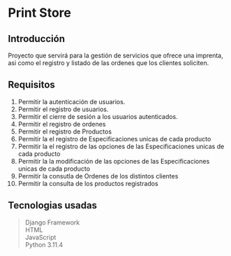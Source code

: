 # Print Store
## Introducción
Proyecto que servirá para la gestión de servicios que ofrece una imprenta,
asi como el registro y listado de las ordenes que los clientes soliciten.
## Requisitos
1. Permitir la autenticación de usuarios.
2. Permitir el registro de usuarios.
3. Permitir el cierre de sesión a los usuarios autenticados.
4. Permitir el registro de ordenes 
5. Permitir el registro de Productos
6. Permitir la el registro de Especificaciones unicas de cada producto 
7. Permitir la el registro de las opciones de las Especificaciones unicas de cada producto
8. Permitir la la modificación de las opciones de las Especificaciones unicas de cada producto
9. Permitir la consutla de Ordenes de los distintos clientes
10. Permitir la consulta de los productos registrados
## Tecnologias usadas
> Django Framework\
> HTML\
> JavaScript\
> Python 3.11.4